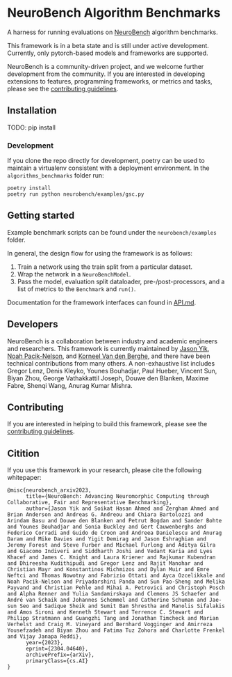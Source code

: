# NeuroBench Algorithm Benchmarks
A harness for running evaluations on [NeuroBench](https://neurobench.ai) algorithm benchmarks.

This framework is in a beta state and is still under active development. Currently, only pytorch-based models and frameworks are supported.

NeuroBench is a community-driven project, and we welcome further development from the community. If you are interested in developing extensions to features, programming frameworks, or metrics and tasks, please see the [contributing guidelines](CONTRIBUTING.md).

## Installation
TODO: pip install

### Development
If you clone the repo directly for development, poetry can be used to maintain a virtualenv consistent with a deployment environment. In the `algorithms_benchmarks` folder run:
```
poetry install
poetry run python neurobench/examples/gsc.py
```

## Getting started
Example benchmark scripts can be found under the `neurobench/examples` folder. 

In general, the design flow for using the framework is as follows:
	
1. Train a network using the train split from a particular dataset.
2. Wrap the network in a `NeuroBenchModel`.
3. Pass the model, evaluation split dataloader, pre-/post-processors, and a list of metrics to the `Benchmark` and `run()`.

Documentation for the framework interfaces can found in [API.md](API.md).

## Developers
NeuroBench is a collaboration between industry and academic engineers and researchers. This framework is currently maintained by [Jason Yik](https://www.linkedin.com/in/jasonlyik/), [Noah Pacik-Nelson](https://www.linkedin.com/in/noah-pacik-nelson/), and [Korneel Van den Berghe](https://www.linkedin.com/in/korneel-van-den-berghe/), and there have been technical contributions from many others. A non-exhaustive list includes Gregor Lenz, Denis Kleyko, Younes Bouhadjar, Paul Hueber, Vincent Sun, Biyan Zhou, George Vathakkattil Joseph, Douwe den Blanken, Maxime Fabre, Shenqi Wang, Anurag Kumar Mishra.

## Contributing
If you are interested in helping to build this framework, please see the [contributing guidelines](CONTRIBUTING.md).

## Citition
If you use this framework in your research, please cite the following whitepaper:

```
@misc{neurobench_arxiv2023,
      title={NeuroBench: Advancing Neuromorphic Computing through Collaborative, Fair and Representative Benchmarking}, 
      author={Jason Yik and Soikat Hasan Ahmed and Zergham Ahmed and Brian Anderson and Andreas G. Andreou and Chiara Bartolozzi and Arindam Basu and Douwe den Blanken and Petrut Bogdan and Sander Bohte and Younes Bouhadjar and Sonia Buckley and Gert Cauwenberghs and Federico Corradi and Guido de Croon and Andreea Danielescu and Anurag Daram and Mike Davies and Yigit Demirag and Jason Eshraghian and Jeremy Forest and Steve Furber and Michael Furlong and Aditya Gilra and Giacomo Indiveri and Siddharth Joshi and Vedant Karia and Lyes Khacef and James C. Knight and Laura Kriener and Rajkumar Kubendran and Dhireesha Kudithipudi and Gregor Lenz and Rajit Manohar and Christian Mayr and Konstantinos Michmizos and Dylan Muir and Emre Neftci and Thomas Nowotny and Fabrizio Ottati and Ayca Ozcelikkale and Noah Pacik-Nelson and Priyadarshini Panda and Sun Pao-Sheng and Melika Payvand and Christian Pehle and Mihai A. Petrovici and Christoph Posch and Alpha Renner and Yulia Sandamirskaya and Clemens JS Schaefer and André van Schaik and Johannes Schemmel and Catherine Schuman and Jae-sun Seo and Sadique Sheik and Sumit Bam Shrestha and Manolis Sifalakis and Amos Sironi and Kenneth Stewart and Terrence C. Stewart and Philipp Stratmann and Guangzhi Tang and Jonathan Timcheck and Marian Verhelst and Craig M. Vineyard and Bernhard Vogginger and Amirreza Yousefzadeh and Biyan Zhou and Fatima Tuz Zohora and Charlotte Frenkel and Vijay Janapa Reddi},
      year={2023},
      eprint={2304.04640},
      archivePrefix={arXiv},
      primaryClass={cs.AI}
}
```
